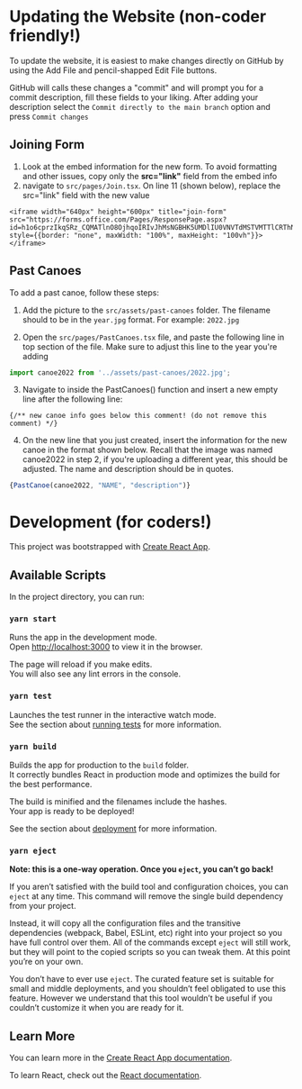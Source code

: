 # Updating the Website (non-coder friendly!)

To update the website, it is easiest to make changes directly on GitHub by using the Add File and pencil-shapped Edit File buttons. 

GitHub will calls these changes a "commit" and will prompt you for a commit description, fill these fields to your liking. After adding your description select the `Commit directly to the main branch` option and press `Commit changes`

## Joining Form

1. Look at the embed information for the new form. To avoid formatting and other issues, copy only the **src="link"** field from the embed info
2. navigate to `src/pages/Join.tsx`. On line 11 (shown below), replace the src="link" field with the new value

```tsx
<iframe width="640px" height="600px" title="join-form" src="https://forms.office.com/Pages/ResponsePage.aspx?id=h1o6cprzIkqSRz_CQMATlnO8OjhqoIRIvJhMsNGBHK5UMDlIU0VNVTdMSTVMTTlCRThNNlo4R0FISy4u&embed=true" style={{border: "none", maxWidth: "100%", maxHeight: "100vh"}}> </iframe>
```

## Past Canoes

To add a past canoe, follow these steps:

1. Add the picture to the `src/assets/past-canoes` folder. The filename should to be in the `year.jpg` format. For example: `2022.jpg`

2. Open the `src/pages/PastCanoes.tsx` file, and paste the following line in top section of the file. Make sure to adjust this line to the year you're adding

```typescript
import canoe2022 from '../assets/past-canoes/2022.jpg';
```
3. Navigate to inside the PastCanoes() function and insert a new empty line after the following line:

``` tsx
{/** new canoe info goes below this comment! (do not remove this comment) */}
```
4. On the new line that you just created, insert the information for the new canoe in the format shown below. Recall that the image was named canoe2022 in step 2, if you're uploading a different year, this should be adjusted. The name and description should be in quotes.

```typescript
{PastCanoe(canoe2022, "NAME", "description")}
```


# Development (for coders!)

This project was bootstrapped with [Create React App](https://github.com/facebook/create-react-app).

## Available Scripts

In the project directory, you can run:

### `yarn start`

Runs the app in the development mode.\
Open [http://localhost:3000](http://localhost:3000) to view it in the browser.

The page will reload if you make edits.\
You will also see any lint errors in the console.

### `yarn test`

Launches the test runner in the interactive watch mode.\
See the section about [running tests](https://facebook.github.io/create-react-app/docs/running-tests) for more information.

### `yarn build`

Builds the app for production to the `build` folder.\
It correctly bundles React in production mode and optimizes the build for the best performance.

The build is minified and the filenames include the hashes.\
Your app is ready to be deployed!

See the section about [deployment](https://facebook.github.io/create-react-app/docs/deployment) for more information.

### `yarn eject`

**Note: this is a one-way operation. Once you `eject`, you can’t go back!**

If you aren’t satisfied with the build tool and configuration choices, you can `eject` at any time. This command will remove the single build dependency from your project.

Instead, it will copy all the configuration files and the transitive dependencies (webpack, Babel, ESLint, etc) right into your project so you have full control over them. All of the commands except `eject` will still work, but they will point to the copied scripts so you can tweak them. At this point you’re on your own.

You don’t have to ever use `eject`. The curated feature set is suitable for small and middle deployments, and you shouldn’t feel obligated to use this feature. However we understand that this tool wouldn’t be useful if you couldn’t customize it when you are ready for it.

## Learn More

You can learn more in the [Create React App documentation](https://facebook.github.io/create-react-app/docs/getting-started).

To learn React, check out the [React documentation](https://reactjs.org/).
